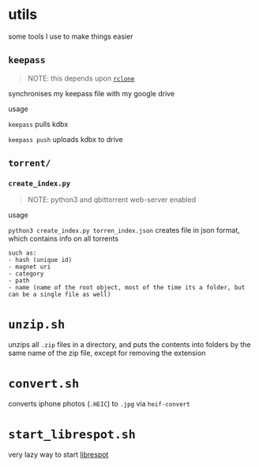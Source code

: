 # utils

some tools I use to make things easier

## `keepass`

> NOTE: this depends upon [`rclone`](https://rclone.org/)

synchronises my keepass file with my google drive

usage

`keepass`
    pulls kdbx

`keepass push`
    uploads kdbx to drive

## `torrent/`

### `create_index.py`

> NOTE: python3 and qbittorrent web-server enabled

usage

`python3 create_index.py torren_index.json`
    creates file in json format, which contains info on all torrents
    
    such as:
    - hash (unique id)
    - magnet uri
    - category
    - path
    - name (name of the root object, most of the time its a folder, but can be a single file as well)

# `unzip.sh`

unzips all `.zip` files in a directory, and puts the contents into folders by the same name of the zip file,
except for removing the extension

# `convert.sh`

converts iphone photos (`.HEIC`) to `.jpg` via `heif-convert`

# `start_librespot.sh`

very lazy way to start [librespot](https://github.com/librespot-org/librespot)

